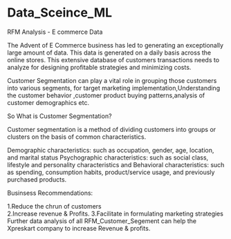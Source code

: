 # Data_Sceince_ML
RFM Analysis -  E commerce Data

The Advent of E Commerce business has led to generating an exceptionally large amount of data. This data is generated on a daily basis across the online stores. This extensive database of customers transactions needs to analyze for designing profitable strategies and minimizing costs.

Customer Segmentation can play a vital role in grouping those customers into various segments, for target marketing implementation,Understanding the customer behavior ,customer product buying patterns,analysis of customer  demographics etc.

So What is Customer Segmentation?

Customer segmentation is a method of dividing customers into groups or clusters on the basis of common characteristics. 

Demographic characteristics: such as occupation, gender, age, location, and marital status
Psychographic characteristics: such as social class, lifestyle and personality characteristics and
Behavioral characteristics: such as spending, consumption habits, product/service usage, and previously purchased products. 
 
 Businsess Recommendations:
 
1.Reduce the chrun of customers  
2.Increase revenue & Profits.
3.Facilitate in formulating marketing strategies
Further data analysis of all RFM_Customer_Segement can help the Xpreskart company to increase Revenue & profits.
